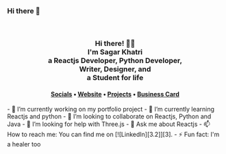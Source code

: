 ### Hi there 👋
<div align="center">
  
  <br>
  
<h3>Hi there! 👋🤓<br>I'm Sagar Khatri<br>a Reactjs Developer, Python Developer, <br>Writer, Designer, and<br>a Student for life</h3>

<h4> <a href="https://www.linkedin.com/in/sagarkhatri">Socials</a> • <a href="https://devsagarkhatri.github.io/">Website</a> • <a href="https://devsagarkhatri.github.io/#projects">Projects</a> • <a href="https://devsagarkhatri.github.io/#contact">Business Card</a> </h4>
</div>
- 🔭 I’m currently working on my portfolio project
- 🌱 I’m currently learning Reactjs and python
- 👯 I’m looking to collaborate on Reactjs, Python and Java
- 🤔 I’m looking for help with Three.js
- 💬 Ask me about Reactjs
- 📫 How to reach me: You can find me on [![LinkedIn][3.2]][3].
- ⚡ Fun fact: I'm a healer too

<!-- Resources -->
[3.2]: https://raw.githubusercontent.com/MartinHeinz/MartinHeinz/master/linkedin-3-16.png (LinkedIn icon without padding)
[3]: https://www.linkedin.com/in/heinz-martin/
